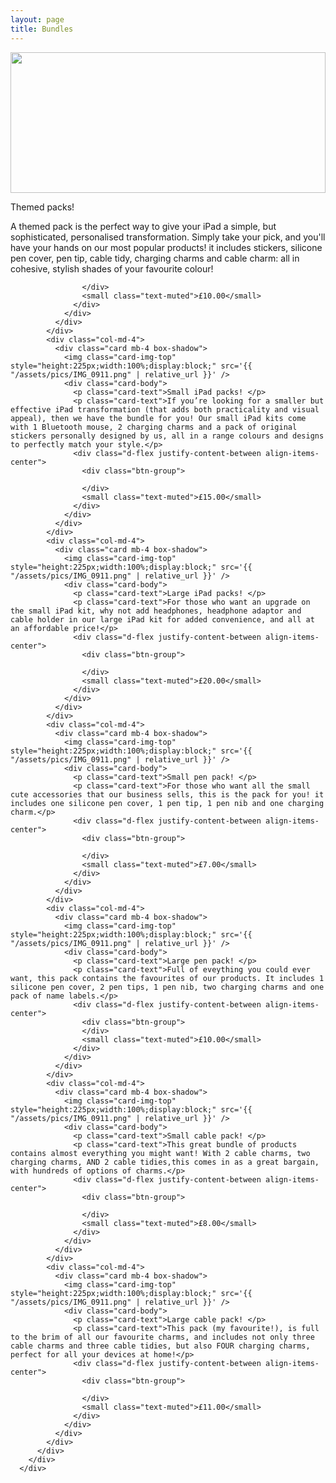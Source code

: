 ```yaml
---
layout: page
title: Bundles
---
```

<div class="album py-5 bg-light">
        <div class="container">
          <div class="row">
            <div class="col-md-4">
              <div class="card mb-4 box-shadow">
                <img class="card-img-top" style="height:225px;width:100%;display:block;" src='{{ "/assets/pics/IMG_0911.png" | relative_url }}' />
                <div class="card-body">
                  <p class="card-text">Themed packs! </p>
                  <p class="card-text">A themed pack is the perfect way to give your iPad a simple, but sophisticated, personalised transformation. Simply take your pick, and you'll have your hands on our most popular products! it includes  stickers, silicone pen cover, pen tip, cable tidy, charging charms and cable charm: all in cohesive, stylish shades of your favourite colour!</p>
                  <div class="d-flex justify-content-between align-items-center">
                    <div class="btn-group">
                
                    </div>
                    <small class="text-muted">£10.00</small>
                  </div>
                </div>
              </div>
            </div>
            <div class="col-md-4">
              <div class="card mb-4 box-shadow">
                <img class="card-img-top" style="height:225px;width:100%;display:block;" src='{{ "/assets/pics/IMG_0911.png" | relative_url }}' />
                <div class="card-body">
                  <p class="card-text">Small iPad packs! </p>
                  <p class="card-text">If you’re looking for a smaller but effective iPad transformation (that adds both practicality and visual appeal), then we have the bundle for you! Our small iPad kits come with 1 Bluetooth mouse, 2 charging charms and a pack of original stickers personally designed by us, all in a range colours and designs to perfectly match your style.</p>
                  <div class="d-flex justify-content-between align-items-center">
                    <div class="btn-group">
                      
                    </div>
                    <small class="text-muted">£15.00</small>
                  </div>
                </div>
              </div>
            </div>
            <div class="col-md-4">
              <div class="card mb-4 box-shadow">
                <img class="card-img-top" style="height:225px;width:100%;display:block;" src='{{ "/assets/pics/IMG_0911.png" | relative_url }}' />
                <div class="card-body">
                  <p class="card-text">Large iPad packs! </p>
                  <p class="card-text">For those who want an upgrade on the small iPad kit, why not add headphones, headphone adaptor and cable holder in our large iPad kit for added convenience, and all at an affordable price!</p>
                  <div class="d-flex justify-content-between align-items-center">
                    <div class="btn-group">
                      
                    </div>
                    <small class="text-muted">£20.00</small>
                  </div>
                </div>
              </div>
            </div>
            <div class="col-md-4">
              <div class="card mb-4 box-shadow">
                <img class="card-img-top" style="height:225px;width:100%;display:block;" src='{{ "/assets/pics/IMG_0911.png" | relative_url }}' />
                <div class="card-body">
                  <p class="card-text">Small pen pack! </p>
                  <p class="card-text">For those who want all the small cute accessories that our business sells, this is the pack for you! it includes one silicone pen cover, 1 pen tip, 1 pen nib and one charging charm.</p>
                  <div class="d-flex justify-content-between align-items-center">
                    <div class="btn-group">
                     
                    </div>
                    <small class="text-muted">£7.00</small>
                  </div>
                </div>
              </div>
            </div>
            <div class="col-md-4">
              <div class="card mb-4 box-shadow">
                <img class="card-img-top" style="height:225px;width:100%;display:block;" src='{{ "/assets/pics/IMG_0911.png" | relative_url }}' />
                <div class="card-body">
                  <p class="card-text">Large pen pack! </p>
                  <p class="card-text">Full of eveything you could ever want, this pack contains the favourites of our products. It includes 1 silicone pen cover, 2 pen tips, 1 pen nib, two charging charms and one pack of name labels.</p>
                  <div class="d-flex justify-content-between align-items-center">
                    <div class="btn-group">
                    </div>
                    <small class="text-muted">£10.00</small>
                  </div>
                </div>
              </div>
            </div>
            <div class="col-md-4">
              <div class="card mb-4 box-shadow">
                <img class="card-img-top" style="height:225px;width:100%;display:block;" src='{{ "/assets/pics/IMG_0911.png" | relative_url }}' />
                <div class="card-body">
                  <p class="card-text">Small cable pack! </p>
                  <p class="card-text">This great bundle of products contains almost everything you might want! With 2 cable charms, two charging charms, AND 2 cable tidies,this comes in as a great bargain, with hundreds of options of charms.</p>
                  <div class="d-flex justify-content-between align-items-center">
                    <div class="btn-group">
                      
                    </div>
                    <small class="text-muted">£8.00</small>
                  </div>
                </div>
              </div>
            </div>
            <div class="col-md-4">
              <div class="card mb-4 box-shadow">
                <img class="card-img-top" style="height:225px;width:100%;display:block;" src='{{ "/assets/pics/IMG_0911.png" | relative_url }}' />
                <div class="card-body">
                  <p class="card-text">Large cable pack! </p>
                  <p class="card-text">This pack (my favourite!), is full to the brim of all our favourite charms, and includes not only three cable charms and three cable tidies, but also FOUR charging charms, perfect for all your devices at home!</p>
                  <div class="d-flex justify-content-between align-items-center">
                    <div class="btn-group">
                      
                    </div>
                    <small class="text-muted">£11.00</small>
                  </div>
                </div>
              </div>
            </div>
          </div>
        </div>
      </div>
